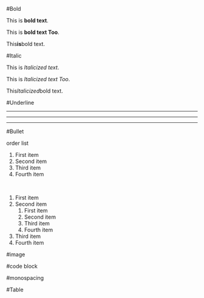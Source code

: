 
#Bold

This is **bold text**.

This is __bold text Too__.

This**is**bold text.


#Italic

This is *Italicized text*.

This is _Italicized text Too_.

This*Italicized*bold text.



#Underline

***

---

______


#Bullet

order list

1. First item
2. Second item
3. Third item
4. Fourth item
<br>

1. First item
2. Second item
    1. First item
      2. Second item
      3. Third item
      4. Fourth item
4. Third item
5. Fourth item



#image


#code block


#monospacing


#Table



